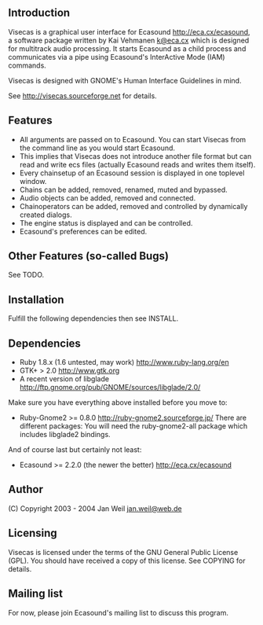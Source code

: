 
Introduction
------------

Visecas is a graphical user interface for Ecasound <http://eca.cx/ecasound>, a
software package written by Kai Vehmanen <k@eca.cx> which is designed for
multitrack audio processing.
It starts Ecasound as a child process and communicates via a pipe using
Ecasound's InterActive Mode (IAM) commands.

Visecas is designed with GNOME's Human Interface Guidelines in mind.

See http://visecas.sourceforge.net for details.


Features
--------

* All arguments are passed on to Ecasound.
  You can start Visecas from the command line as you would start Ecasound.
* This implies that Visecas does not introduce another file format but can read
  and write ecs files (actually Ecasound reads and writes them itself).
* Every chainsetup of an Ecasound session is displayed in one toplevel window.
* Chains can be added, removed, renamed, muted and bypassed.
* Audio objects can be added, removed and connected.
* Chainoperators can be added, removed and controlled by
  dynamically created dialogs.
* The engine status is displayed and can be controlled.
* Ecasound's preferences can be edited.


Other Features (so-called Bugs)
-------------------------------

See TODO.


Installation
------------

Fulfill the following dependencies then see INSTALL.


Dependencies
------------

* Ruby 1.8.x (1.6 untested, may work)
http://www.ruby-lang.org/en
* GTK+ > 2.0
http://www.gtk.org
* A recent version of libglade
http://ftp.gnome.org/pub/GNOME/sources/libglade/2.0/

Make sure you have everything above installed before you move to:

* Ruby-Gnome2 >= 0.8.0
http://ruby-gnome2.sourceforge.jp/
There are different packages:
You will need the ruby-gnome2-all package which includes libglade2 bindings.

And of course last but certainly not least:

* Ecasound >= 2.2.0 (the newer the better)
http://eca.cx/ecasound


Author
------

(C) Copyright 2003 - 2004 Jan Weil <jan.weil@web.de>


Licensing
---------

Visecas is licensed under the terms of the GNU General Public
License (GPL). You should have received a copy of this
license. See COPYING for details.


Mailing list
------------

For now, please join Ecasound's mailing list to discuss this program.

